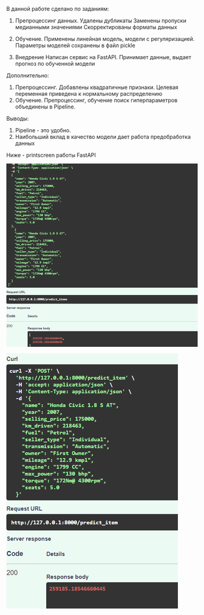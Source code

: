 В данной работе сделано по заданиям:

1. Препроцессинг данных.
Удалены дубликаты
Заменены пропуски медианными значениями
Скорректированы форматы данных

2. Обучение.
Применены линейная модель, модели с регуляризацией.
Параметры моделей сохранены в файл pickle

3. Внедрение
Написан сервис на FastAPI. 
Принимает данные, выдает прогноз по обученной модели

Дополнительно:
1. Препроцессинг. 
Добавлены квадратичные признаки. 
Целевая переменная приведена к нормальному распределению
2. Обучение.
Препроцессинг, обучение  поиск гиперпараметров объединены в Pipeline.

Выводы:
1. Pipeline - это удобно.
2. Наибольший вклад в качество модели дает работа предобработка данных

Ниже - printscreen работы FastAPI

![img.png](img.png)

![img_1.png](img_1.png)
